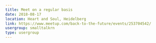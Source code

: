 ```yaml
---
title: Meet on a regular basis
date: 2018-08-17
location: Heart and Soul, Heidelberg
link: https://www.meetup.com/back-to-the-future/events/253704542/
usergroup: smalltalkrn
type: usergroup
---
```

